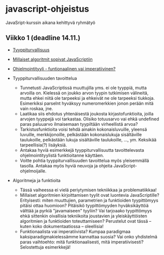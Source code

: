 # javascript-ohjeistus
JavaSript-kurssin aikana kehittyvä ryhmätyö

## Viikko 1 (deadline 14.11.)

* [Tyyppiturvallisuus](eka/tyyppiturvallisuudesta.md)
* [Millaiset algoritmit sopivat JavaScriptiin](eka/algoritmeista.md)
* [Ohjelmointityyli - funtionaalinen vai imperatiivinen?](eka/ohjelmointityyleista.md)


* Tyyppiturvallisuuden tavoittelua
  * Tunnetusti JavaScriptissä muuttujilla yms. ei ole tyyppiä, mutta arvoilla on. Kielessä on joukko arvon tyypin tutkimisen välineitä, mutta ehkei niitä ole tarpeeksi ja ehkeivät ne ole tarpeeksi tiukkoja. Esimerkiksi parseInt hyväksyy numeromerkkien jonon perään mitä vain roskaa, jne.
  * Laatikaa siis ehdotus yhtenäisestä joukosta kirjastofunktioita, joilla arvojen tyyppejä voi tarkastaa. Olisiko totuusarvo vai ehkä undefined paras paluuarvo ilmaisemaan tyypiltään virheellistä arvoa?
  * Tarkistusfunktioita voisi tehdä ainakin kokonaisluvuille, yleensä luvuille, merkkijonoille, pelkästään kokonaislukuja sisältäville taulukoille, pelkästään lukuja sisältäville taulukoille, ..., ym. Keksikää tarpeellisia(?) lisäyksiä.
  * Antakaa hyviä esimerkkejä tyyppiturvallisuutta tavoittelevasta ohjelmointityylistä funktioitanne käyttäen.
  * Voitte pohtia tyyppiturvallisuuden tavoittelua myös yleisemmällä tasolla. Antakaa myös hyviä neuvoja ja ohjeita JavaScript-ohjelmoijalle.
* Algoritmeja ja funktioita
  * Tässä vaiheessa ei vielä periytymisen tekniikkaa ja problematiikkaa!
  * Millaiset algoritmien kirjoittamisen tyylit ovat luontevia JavaScriptille? Erityisesti: miten muuttujien, parametrien ja funktioiden   tyypittömyys pitäisi ottaa huomioon? Pitäisikö tyypittömyyden hyväksikäyttöä välttää ja pyrkiä "javamaiseen" tyyliin? Vai tarjoaako tyypittömyys ehkä sittenkin oivallisia tekniikoita joustavien ja yleiskäyttöisten algoritmien ja funktioiden toteuttamiseen? Perustelut ovat tässä – kuten koko dokumentaatiossa – oleellisia!
  * Funktionaalista vai imperatiivista? Kumpaa paradigmaa kaksiparadigmakielessämme kannattaa suosia? Vai onko yhdistelmä paras vaihtoehto: mitä funktionaalisesti, mitä imperatiivisesti? Selostettuja esimerkkejä!
